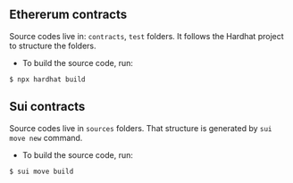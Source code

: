 ## Ethererum contracts 

Source codes live in: `contracts`, `test` folders. It follows the Hardhat project to structure the folders.

- To build the source code, run:
```
$ npx hardhat build
```

## Sui contracts

Source codes live in `sources` folders. That structure is generated by `sui move new` command.

- To build the source code, run:
```
$ sui move build
```
